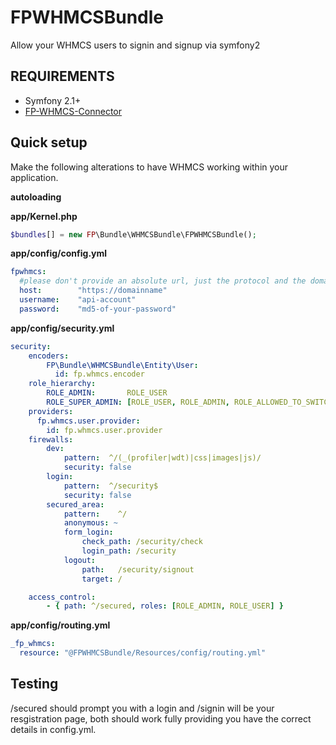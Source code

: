 FPWHMCSBundle
==============
Allow your WHMCS users to signin and signup via symfony2

REQUIREMENTS
------------
* Symfony 2.1+
* [FP-WHMCS-Connector ](https://github.com/ifp/FP-WHMCS-Connector "FP-WHMCS-Connector")


Quick setup
-----------

Make the following alterations to have WHMCS working within your application.

**autoloading**


**app/Kernel.php**
```php
$bundles[] = new FP\Bundle\WHMCSBundle\FPWHMCSBundle();
```

**app/config/config.yml**

```yaml
fpwhmcs:
  #please don't provide an absolute url, just the protocol and the domain name
  host:        "https://domainname" 
  username:    "api-account"
  password:    "md5-of-your-password"
```

**app/config/security.yml**

```yaml
security:
    encoders:
        FP\Bundle\WHMCSBundle\Entity\User: 
          id: fp.whmcs.encoder
    role_hierarchy:
        ROLE_ADMIN:       ROLE_USER
        ROLE_SUPER_ADMIN: [ROLE_USER, ROLE_ADMIN, ROLE_ALLOWED_TO_SWITCH]
    providers:
      fp.whmcs.user.provider:
        id: fp.whmcs.user.provider
    firewalls:
        dev:
            pattern:  ^/(_(profiler|wdt)|css|images|js)/
            security: false
        login:
            pattern:  ^/security$
            security: false
        secured_area:
            pattern:    ^/
            anonymous: ~
            form_login:
                check_path: /security/check
                login_path: /security
            logout:
                path:   /security/signout
                target: /

    access_control:
        - { path: ^/secured, roles: [ROLE_ADMIN, ROLE_USER] }
```

**app/config/routing.yml**

```yaml
_fp_whmcs:
  resource: "@FPWHMCSBundle/Resources/config/routing.yml"
```

## Testing ##
/secured should prompt you with a login and /signin will be your resgistration page, both should work fully providing you have the correct details in config.yml.




